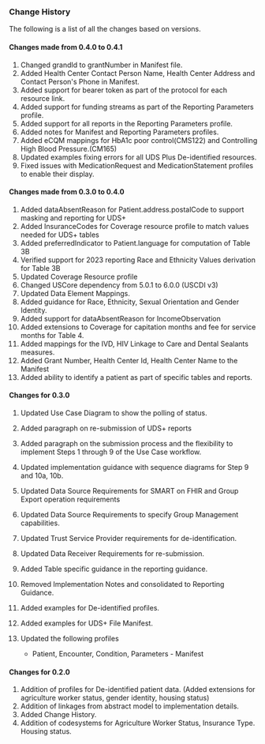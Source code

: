 ### Change History

The following is a list of all the changes based on versions.

#### Changes made from 0.4.0 to 0.4.1

1. Changed grandId to grantNumber in Manifest file.
2. Added Health Center Contact Person Name, Health Center Address and Contact Person's Phone in Manifest.  
3. Added support for bearer token as part of the protocol for each resource link.
4. Added support for funding streams as part of the Reporting Parameters profile. 
5. Added support for all reports in the Reporting Parameters profile.
6. Added notes for Manifest and Reporting Parameters profiles.
7. Added eCQM mappings for HbA1c poor control(CMS122) and Controlling High Blood Pressure.(CM165)
8. Updated examples fixing errors for all UDS Plus De-identified resources.
9. Fixed issues with MedicationRequest and MedicationStatement profiles to enable their display.

#### Changes made from 0.3.0 to 0.4.0

1. Added dataAbsentReason for Patient.address.postalCode to support masking and reporting for UDS+
2. Added InsuranceCodes for Coverage resource profile to match values needed for UDS+ tables
3. Added preferredIndicator to Patient.language for computation of Table 3B
4. Verified support for 2023 reporting Race and Ethnicity Values derivation for Table 3B
5. Updated Coverage Resource profile
6. Changed USCore dependency from 5.0.1 to 6.0.0 (USCDI v3)
7. Updated Data Element Mappings.
8. Added guidance for Race, Ethnicity, Sexual Orientation and Gender Identity.
9. Added support for dataAbsentReason for IncomeObservation
10. Added extensions to Coverage for capitation months and fee for service months for Table 4.
11. Added mappings for the IVD, HIV Linkage to Care and Dental Sealants measures.
12. Added Grant Number, Health Center Id, Health Center Name to the Manifest
13. Added ability to identify a patient as part of specific tables and reports. 
 

#### Changes for 0.3.0 

1. Updated Use Case Diagram to show the polling of status.
2. Added paragraph on re-submission of UDS+ reports
3. Added paragraph on the submission process and the flexibility to implement Steps 1 through 9 of the Use Case workflow.
4. Updated implementation guidance with sequence diagrams for Step 9 and 10a, 10b.
5. Updated Data Source Requirements for SMART on FHIR and Group Export operation requirements 
6. Updated Data Source Requirements to specify Group Management capabilities.
7. Updated Trust Service Provider requirements for de-identification.
8. Updated Data Receiver Requirements for re-submission.
9. Added Table specific guidance in the reporting guidance. 
10. Removed Implementation Notes and consolidated to Reporting Guidance.
11. Added examples for De-identified profiles.
12. Added examples for UDS+ File Manifest.
13. Updated the following profiles

	* Patient, Encounter, Condition, Parameters - Manifest

#### Changes for 0.2.0 

1. Addition of profiles for De-identified patient data. (Added extensions for agriculture worker status, gender identity, housing status)
2. Addition of linkages from abstract model to implementation details.
3. Added Change History.
4. Addition of codesystems for Agriculture Worker Status, Insurance Type. Housing status.
